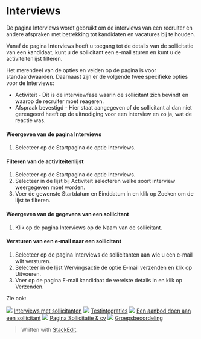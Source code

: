 # Interviews

De pagina  Interviews  wordt gebruikt om de interviews van een recruiter en andere afspraken met betrekking tot kandidaten en vacatures bij te houden.

Vanaf de pagina  Interviews  heeft u toegang tot de details van de sollicitatie van een kandidaat, kunt u de sollicitant een e-mail sturen en kunt u de activiteitenlijst filteren.

Het merendeel van de opties en velden op de pagina is voor standaardwaarden. Daarnaast zijn er de volgende twee specifieke opties voor de  Interviews:

-   Activiteit  - Dit is de interviewfase waarin de sollicitant zich bevindt en waarop de recruiter moet reageren.
-   Afspraak bevestigd  - Hier staat aangegeven of de sollicitant al dan niet gereageerd heeft op de uitnodiging voor een interview en zo ja, wat de reactie was.

#### Weergeven van de pagina Interviews

1.  Selecteer op de  Startpagina  de optie  Interviews.

#### Filteren van de activiteitenlijst

1.  Selecteer op de  Startpagina  de optie  Interviews.
2.  Selecteer in de lijst bij  Activiteit selecteren  welke soort interview weergegeven moet worden.
3.  Voer de gewenste  Startdatum  en  Einddatum  in en klik op  Zoeken  om de lijst te filteren.

#### Weergeven van de gegevens van een sollicitant

1.  Klik op de pagina  Interviews  op de  Naam  van de sollicitant.

#### Versturen van een e-mail naar een sollicitant

1.  Selecteer op de pagina  Interviews  de sollicitanten aan wie u een e-mail wilt versturen.
2.  Selecteer in de lijst  Wervingsactie  de optie  E-mail verzenden  en klik op  Uitvoeren.
3.  Voer op de pagina  E-mail kandidaat  de vereiste details in en klik op  Verzenden.

Zie ook:

![](../Resources/Images/icon-document-link.png)  [Interviews met sollicitanten](interviewing_applicants.htm)
![](../Resources/Images/icon-document-link.png)  [Testintegraties](test_integrations.htm)
![](../Resources/Images/icon-document-link.png)  [Een aanbod doen aan een sollicitant](making_an_offer_to_an_applicant.htm)
![](../Resources/Images/icon-document-link.png)  [Pagina Sollicitatie & cv](application_and_cv_page_overview.htm)
![](../Resources/Images/icon-document-link.png)  [Groepsbeoordeling](collaborative_rating_panel_review.htm)


> Written with [StackEdit](https://stackedit.io/).
<!--stackedit_data:
eyJoaXN0b3J5IjpbMTQ2NzE5NTE4XX0=
-->